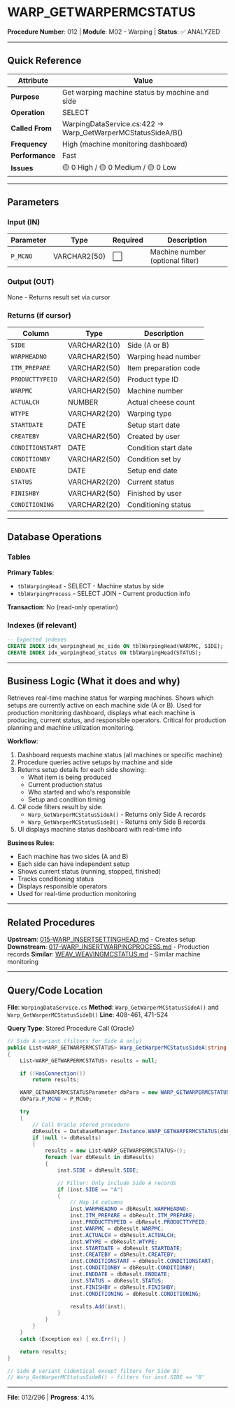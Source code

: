 # WARP_GETWARPERMCSTATUS

**Procedure Number**: 012 | **Module**: M02 - Warping | **Status**: ✅ ANALYZED

---

## Quick Reference

| Attribute | Value |
|-----------|-------|
| **Purpose** | Get warping machine status by machine and side |
| **Operation** | SELECT |
| **Called From** | WarpingDataService.cs:422 → Warp_GetWarperMCStatusSideA/B() |
| **Frequency** | High (machine monitoring dashboard) |
| **Performance** | Fast |
| **Issues** | 🟡 0 High / 🟡 0 Medium / 🟡 0 Low |

---

## Parameters

### Input (IN)

| Parameter | Type | Required | Description |
|-----------|------|----------|-------------|
| `P_MCNO` | VARCHAR2(50) | ⬜ | Machine number (optional filter) |

### Output (OUT)

None - Returns result set via cursor

### Returns (if cursor)

| Column | Type | Description |
|--------|------|-------------|
| `SIDE` | VARCHAR2(10) | Side (A or B) |
| `WARPHEADNO` | VARCHAR2(50) | Warping head number |
| `ITM_PREPARE` | VARCHAR2(50) | Item preparation code |
| `PRODUCTTYPEID` | VARCHAR2(50) | Product type ID |
| `WARPMC` | VARCHAR2(50) | Machine number |
| `ACTUALCH` | NUMBER | Actual cheese count |
| `WTYPE` | VARCHAR2(20) | Warping type |
| `STARTDATE` | DATE | Setup start date |
| `CREATEBY` | VARCHAR2(50) | Created by user |
| `CONDITIONSTART` | DATE | Condition start date |
| `CONDITIONBY` | VARCHAR2(50) | Condition set by |
| `ENDDATE` | DATE | Setup end date |
| `STATUS` | VARCHAR2(20) | Current status |
| `FINISHBY` | VARCHAR2(50) | Finished by user |
| `CONDITIONING` | VARCHAR2(20) | Conditioning status |

---

## Database Operations

### Tables

**Primary Tables**:
- `tblWarpingHead` - SELECT - Machine status by side
- `tblWarpingProcess` - SELECT JOIN - Current production info

**Transaction**: No (read-only operation)

### Indexes (if relevant)

```sql
-- Expected indexes
CREATE INDEX idx_warpinghead_mc_side ON tblWarpingHead(WARPMC, SIDE);
CREATE INDEX idx_warpinghead_status ON tblWarpingHead(STATUS);
```

---

## Business Logic (What it does and why)

Retrieves real-time machine status for warping machines. Shows which setups are currently active on each machine side (A or B). Used for production monitoring dashboard, displays what each machine is producing, current status, and responsible operators. Critical for production planning and machine utilization monitoring.

**Workflow**:
1. Dashboard requests machine status (all machines or specific machine)
2. Procedure queries active setups by machine and side
3. Returns setup details for each side showing:
   - What item is being produced
   - Current production status
   - Who started and who's responsible
   - Setup and condition timing
4. C# code filters result by side:
   - `Warp_GetWarperMCStatusSideA()` - Returns only Side A records
   - `Warp_GetWarperMCStatusSideB()` - Returns only Side B records
5. UI displays machine status dashboard with real-time info

**Business Rules**:
- Each machine has two sides (A and B)
- Each side can have independent setup
- Shows current status (running, stopped, finished)
- Tracks conditioning status
- Displays responsible operators
- Used for real-time production monitoring

---

## Related Procedures

**Upstream**: [015-WARP_INSERTSETTINGHEAD.md](./015-WARP_INSERTSETTINGHEAD.md) - Creates setup
**Downstream**: [017-WARP_INSERTWARPINGPROCESS.md](./017-WARP_INSERTWARPINGPROCESS.md) - Production records
**Similar**: [WEAV_WEAVINGMCSTATUS.md](../05_Weaving/WEAV_WEAVINGMCSTATUS.md) - Similar machine monitoring

---

## Query/Code Location

**File**: `WarpingDataService.cs`
**Method**: `Warp_GetWarperMCStatusSideA()` and `Warp_GetWarperMCStatusSideB()`
**Line**: 408-461, 471-524

**Query Type**: Stored Procedure Call (Oracle)

```csharp
// Side A variant (filters for Side A only)
public List<WARP_GETWARPERMCSTATUS> Warp_GetWarperMCStatusSideA(string P_MCNO)
{
    List<WARP_GETWARPERMCSTATUS> results = null;

    if (!HasConnection())
        return results;

    WARP_GETWARPERMCSTATUSParameter dbPara = new WARP_GETWARPERMCSTATUSParameter();
    dbPara.P_MCNO = P_MCNO;

    try
    {
        // Call Oracle stored procedure
        dbResults = DatabaseManager.Instance.WARP_GETWARPERMCSTATUS(dbPara);
        if (null != dbResults)
        {
            results = new List<WARP_GETWARPERMCSTATUS>();
            foreach (var dbResult in dbResults)
            {
                inst.SIDE = dbResult.SIDE;

                // Filter: Only include Side A records
                if (inst.SIDE == "A")
                {
                    // Map 14 columns
                    inst.WARPHEADNO = dbResult.WARPHEADNO;
                    inst.ITM_PREPARE = dbResult.ITM_PREPARE;
                    inst.PRODUCTTYPEID = dbResult.PRODUCTTYPEID;
                    inst.WARPMC = dbResult.WARPMC;
                    inst.ACTUALCH = dbResult.ACTUALCH;
                    inst.WTYPE = dbResult.WTYPE;
                    inst.STARTDATE = dbResult.STARTDATE;
                    inst.CREATEBY = dbResult.CREATEBY;
                    inst.CONDITIONSTART = dbResult.CONDITIONSTART;
                    inst.CONDITIONBY = dbResult.CONDITIONBY;
                    inst.ENDDATE = dbResult.ENDDATE;
                    inst.STATUS = dbResult.STATUS;
                    inst.FINISHBY = dbResult.FINISHBY;
                    inst.CONDITIONING = dbResult.CONDITIONING;

                    results.Add(inst);
                }
            }
        }
    }
    catch (Exception ex) { ex.Err(); }

    return results;
}

// Side B variant (identical except filters for Side B)
// Warp_GetWarperMCStatusSideB() - filters for inst.SIDE == "B"
```

---

**File**: 012/296 | **Progress**: 4.1%
